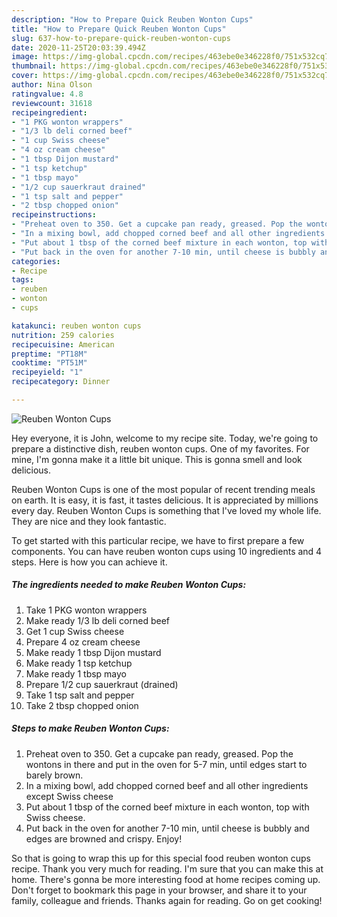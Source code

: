 ```yaml
---
description: "How to Prepare Quick Reuben Wonton Cups"
title: "How to Prepare Quick Reuben Wonton Cups"
slug: 637-how-to-prepare-quick-reuben-wonton-cups
date: 2020-11-25T20:03:39.494Z
image: https://img-global.cpcdn.com/recipes/463ebe0e346228f0/751x532cq70/reuben-wonton-cups-recipe-main-photo.jpg
thumbnail: https://img-global.cpcdn.com/recipes/463ebe0e346228f0/751x532cq70/reuben-wonton-cups-recipe-main-photo.jpg
cover: https://img-global.cpcdn.com/recipes/463ebe0e346228f0/751x532cq70/reuben-wonton-cups-recipe-main-photo.jpg
author: Nina Olson
ratingvalue: 4.8
reviewcount: 31618
recipeingredient:
- "1 PKG wonton wrappers"
- "1/3 lb deli corned beef"
- "1 cup Swiss cheese"
- "4 oz cream cheese"
- "1 tbsp Dijon mustard"
- "1 tsp ketchup"
- "1 tbsp mayo"
- "1/2 cup sauerkraut drained"
- "1 tsp salt and pepper"
- "2 tbsp chopped onion"
recipeinstructions:
- "Preheat oven to 350. Get a cupcake pan ready, greased. Pop the wontons in there and put in the oven for 5-7 min, until edges start to barely brown."
- "In a mixing bowl, add chopped corned beef and all other ingredients except Swiss cheese"
- "Put about 1 tbsp of the corned beef mixture in each wonton, top with Swiss cheese."
- "Put back in the oven for another 7-10 min, until cheese is bubbly and edges are browned and crispy. Enjoy!"
categories:
- Recipe
tags:
- reuben
- wonton
- cups

katakunci: reuben wonton cups 
nutrition: 259 calories
recipecuisine: American
preptime: "PT18M"
cooktime: "PT51M"
recipeyield: "1"
recipecategory: Dinner

---
```



![Reuben Wonton Cups](https://img-global.cpcdn.com/recipes/463ebe0e346228f0/751x532cq70/reuben-wonton-cups-recipe-main-photo.jpg)

Hey everyone, it is John, welcome to my recipe site. Today, we're going to prepare a distinctive dish, reuben wonton cups. One of my favorites. For mine, I'm gonna make it a little bit unique. This is gonna smell and look delicious.

Reuben Wonton Cups is one of the most popular of recent trending meals on earth. It is easy, it is fast, it tastes delicious. It is appreciated by millions every day. Reuben Wonton Cups is something that I've loved my whole life. They are nice and they look fantastic.




To get started with this particular recipe, we have to first prepare a few components. You can have reuben wonton cups using 10 ingredients and 4 steps. Here is how you can achieve it.

<!--inarticleads1-->

##### The ingredients needed to make Reuben Wonton Cups:

1. Take 1 PKG wonton wrappers
1. Make ready 1/3 lb deli corned beef
1. Get 1 cup Swiss cheese
1. Prepare 4 oz cream cheese
1. Make ready 1 tbsp Dijon mustard
1. Make ready 1 tsp ketchup
1. Make ready 1 tbsp mayo
1. Prepare 1/2 cup sauerkraut (drained)
1. Take 1 tsp salt and pepper
1. Take 2 tbsp chopped onion




<!--inarticleads2-->

##### Steps to make Reuben Wonton Cups:

1. Preheat oven to 350. Get a cupcake pan ready, greased. Pop the wontons in there and put in the oven for 5-7 min, until edges start to barely brown.
1. In a mixing bowl, add chopped corned beef and all other ingredients except Swiss cheese
1. Put about 1 tbsp of the corned beef mixture in each wonton, top with Swiss cheese.
1. Put back in the oven for another 7-10 min, until cheese is bubbly and edges are browned and crispy. Enjoy!




So that is going to wrap this up for this special food reuben wonton cups recipe. Thank you very much for reading. I'm sure that you can make this at home. There's gonna be more interesting food at home recipes coming up. Don't forget to bookmark this page in your browser, and share it to your family, colleague and friends. Thanks again for reading. Go on get cooking!

